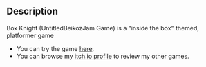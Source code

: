 ## Description
Box Knight (UntitledBeikozJam Game) is a "inside the box" themed, platformer game

* You can try the game [here](https://hydofbl.itch.io/box-knight).
* You can browse my [itch.io profile](https://hydofbl.itch.io) to review my other games.
